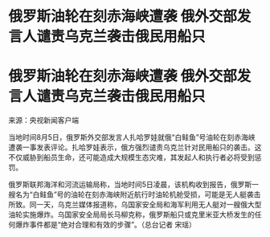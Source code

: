 # 俄罗斯油轮在刻赤海峡遭袭 俄外交部发言人谴责乌克兰袭击俄民用船只

# 俄罗斯油轮在刻赤海峡遭袭 俄外交部发言人谴责乌克兰袭击俄民用船只

来源：央视新闻客户端

当地时间8月5日，俄罗斯外交部发言人扎哈罗娃就俄“白鲑鱼”号油轮在刻赤海峡遭袭一事发表评论。扎哈罗娃表示，俄方强烈谴责乌克兰针对民用船只的袭击。这不仅威胁到船员生命，还可能造成大规模生态灾难，其发起人和执行者必将受到惩罚。

俄罗斯联邦海洋和河流运输局称，当地时间5日凌晨，该机构收到报告，俄罗斯一艘名为“白鲑鱼”号的油轮在刻赤海峡附近航行时油轮机舱受损，可能是无人艇袭击所致。同一天，乌克兰媒体报道称，乌国家安全局和海军利用无人艇对一艘俄大型油轮实施爆炸。乌国家安全局局长马柳克称，俄罗斯船只或克里米亚大桥发生的任何爆炸事件都是“绝对合理和有效的步骤”。（总台记者
宋瑶）

